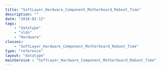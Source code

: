 ```yaml
---
title: "SoftLayer_Hardware_Component_Motherboard_Reboot_Time"
description: ""
date: "2018-02-12"
tags:
    - "datatype"
    - "sldn"
    - "Hardware"
classes:
    - "SoftLayer_Hardware_Component_Motherboard_Reboot_Time"
type: "reference"
layout: "datatype"
mainService : "SoftLayer_Hardware_Component_Motherboard_Reboot_Time"
---
```

